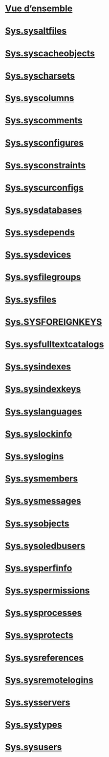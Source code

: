 # [Vue d’ensemble](system-compatibility-views-transact-sql.md)  
# [Sys.sysaltfiles](sys-sysaltfiles-transact-sql.md)  
# [Sys.syscacheobjects](sys-syscacheobjects-transact-sql.md)  
# [Sys.syscharsets](sys-syscharsets-transact-sql.md)  
# [Sys.syscolumns](sys-syscolumns-transact-sql.md)  
# [Sys.syscomments](sys-syscomments-transact-sql.md)  
# [Sys.sysconfigures](sys-sysconfigures-transact-sql.md)  
# [Sys.sysconstraints](sys-sysconstraints-transact-sql.md)  
# [Sys.syscurconfigs](sys-syscurconfigs-transact-sql.md)  
# [Sys.sysdatabases](sys-sysdatabases-transact-sql.md)  
# [Sys.sysdepends](sys-sysdepends-transact-sql.md)  
# [Sys.sysdevices](sys-sysdevices-transact-sql.md)  
# [Sys.sysfilegroups](sys-sysfilegroups-transact-sql.md)  
# [Sys.sysfiles](sys-sysfiles-transact-sql.md)  
# [Sys.SYSFOREIGNKEYS](sys-sysforeignkeys-transact-sql.md)  
# [Sys.sysfulltextcatalogs](sys-sysfulltextcatalogs-transact-sql.md)  
# [Sys.sysindexes](sys-sysindexes-transact-sql.md)  
# [Sys.sysindexkeys](sys-sysindexkeys-transact-sql.md)  
# [Sys.syslanguages](sys-syslanguages-transact-sql.md)  
# [Sys.syslockinfo](sys-syslockinfo-transact-sql.md)  
# [Sys.syslogins](sys-syslogins-transact-sql.md)  
# [Sys.sysmembers](sys-sysmembers-transact-sql.md)  
# [Sys.sysmessages](sys-sysmessages-transact-sql.md)  
# [Sys.sysobjects](sys-sysobjects-transact-sql.md)  
# [Sys.sysoledbusers](sys-sysoledbusers-transact-sql.md)  
# [Sys.sysperfinfo](sys-sysperfinfo-transact-sql.md)  
# [Sys.syspermissions](sys-syspermissions-transact-sql.md)  
# [Sys.sysprocesses](sys-sysprocesses-transact-sql.md)  
# [Sys.sysprotects](sys-sysprotects-transact-sql.md)  
# [Sys.sysreferences](sys-sysreferences-transact-sql.md)  
# [Sys.sysremotelogins](sys-sysremotelogins-transact-sql.md)  
# [Sys.sysservers](sys-sysservers-transact-sql.md)  
# [Sys.systypes](sys-systypes-transact-sql.md)  
# [Sys.sysusers](sys-sysusers-transact-sql.md)  

